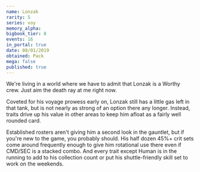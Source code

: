 ```yaml
---
name: Lonzak
rarity: 5
series: voy
memory_alpha:
bigbook_tier: 8
events: 16
in_portal: true
date: 08/01/2019
obtained: Pack
mega: false
published: true
---
```


We're living in a world where we have to admit that Lonzak is a Worthy crew. Just aim the death ray at me right now.

Coveted for his voyage prowess early on, Lonzak still has a little gas left in that tank, but is not nearly as strong of an option there any longer. Instead, traits drive up his value in other areas to keep him afloat as a fairly well rounded card.

Established rosters aren't giving him a second look in the gauntlet, but if you're new to the game, you probably should. His half dozen 45%+ crit sets come around frequently enough to give him rotational use there even if CMD/SEC is a stacked combo. And every trait except Human is in the running to add to his collection count or put his shuttle-friendly skill set to work on the weekends.
